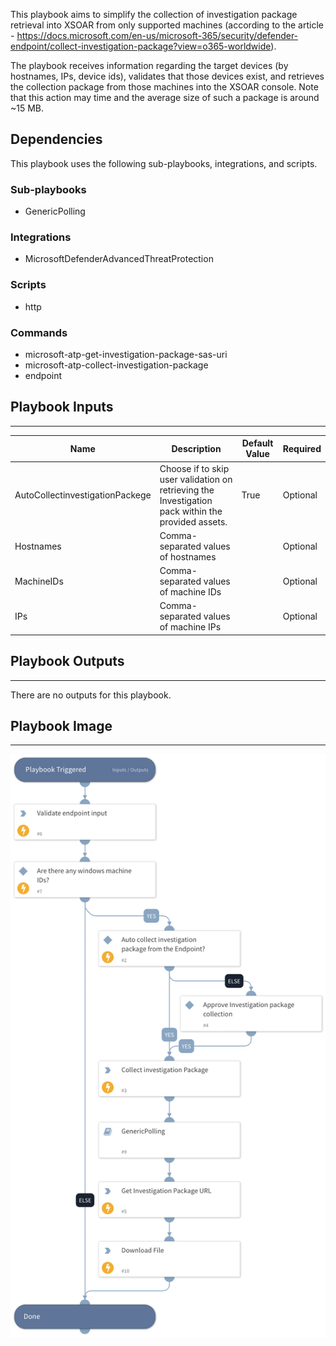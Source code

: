 This playbook aims to simplify the collection of investigation package retrieval into XSOAR from only supported machines (according to the article -  https://docs.microsoft.com/en-us/microsoft-365/security/defender-endpoint/collect-investigation-package?view=o365-worldwide). 

The playbook receives information regarding the target devices (by hostnames, IPs, device ids), validates that those devices exist, and retrieves the collection package from those machines into the XSOAR console. Note that this action may time and the average size of such a package is around ~15 MB.

## Dependencies
This playbook uses the following sub-playbooks, integrations, and scripts.

### Sub-playbooks
* GenericPolling

### Integrations
* MicrosoftDefenderAdvancedThreatProtection

### Scripts
* http

### Commands
* microsoft-atp-get-investigation-package-sas-uri
* microsoft-atp-collect-investigation-package
* endpoint

## Playbook Inputs
---

| **Name** | **Description** | **Default Value** | **Required** |
| --- | --- | --- | --- |
| AutoCollectinvestigationPackege | Choose if to skip user validation on retrieving the Investigation pack within the provided assets. | True | Optional |
| Hostnames | Comma-separated values of hostnames |  | Optional |
| MachineIDs | Comma-separated values of machine IDs |  | Optional |
| IPs | Comma-separated values of machine IPs |  | Optional |

## Playbook Outputs
---
There are no outputs for this playbook.

## Playbook Image
---
![Microsoft Security Defender For Endpoint - Collect investigation package ](../doc_files/Microsoft_Defender_For_Endpoint_-_Collect_investigation_package.png)